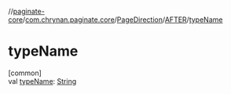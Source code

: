 //[paginate-core](../../../../index.md)/[com.chrynan.paginate.core](../../index.md)/[PageDirection](../index.md)/[AFTER](index.md)/[typeName](type-name.md)

# typeName

[common]\
val [typeName](type-name.md): [String](https://kotlinlang.org/api/latest/jvm/stdlib/kotlin/-string/index.html)

